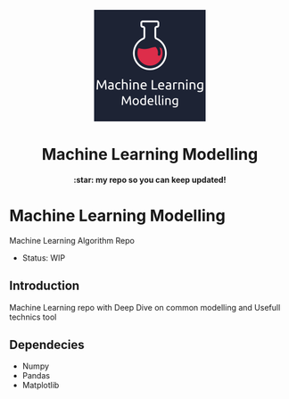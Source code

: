 <p align="center">
  <img src="https://raw.githubusercontent.com/fedeghigo/Machine_Learning_modelling/main/1461d1b9c6f74165a187599cece5a75d.png" />
</p>
<p align="center">
  <h1 align="center">
   Machine Learning Modelling
</h1>
<h4 align="center">:star: my repo so you can keep updated!</h4> 
</p>




# Machine Learning Modelling
Machine Learning Algorithm Repo 
- Status: WIP

## Introduction 

Machine Learning repo with Deep Dive on common modelling and Usefull technics tool


## Dependecies 

- Numpy 
- Pandas 
- Matplotlib

